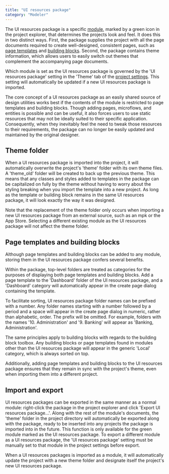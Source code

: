 ```yaml
---
title: "UI resources package"
category: "Modeler"
---
```


The UI resources package is a specific [module](module), marked by a green icon in the project explorer, that determines the projects look and feel. It does this in two distinct ways. First, the package supplies the project with all the page documents required to create well-designed, consistent pages, such as [page templates](page-template) and [building blocks](building-block). Second, the package contains theme information, which allows users to easily switch out themes that complement the accompanying page documents. 

Which module is set as the UI resources package is governed by the 'UI resources package' setting in the 'Theme' tab of the [project settings](project-settings). This setting will automatically be updated if a new UI resources package is imported. 

The core concept of a UI resources package as an easily shared source of design utilities works best if the contents of the module is restricted to page templates and building blocks. Though adding pages, microflows, and entities is possible and can be useful, it also forces users to use static resources that may not be ideally suited to their specific application. Consequently, when they inevitably feel the need to tweak those resources to their requirements, the package can no longer be easily updated and maintained by the original designer. 

## Theme folder
When a UI resources package is imported into the project, it will automatically overwrite the project's 'theme' folder with its own theme files. A 'theme_old' folder will be created to back up the previous theme. This means that any classes and styles added to templates in the package can be capitalized on fully by the theme without having to worry about the styling breaking when you import the template into a new project. As long as the template or building block remains in the same UI resources package, it will look exactly the way it was designed. 

Note that the replacement of the theme folder only occurs when importing a new UI resources package from an external source, such as an mpk or the App Store. Selecting a different existing module as the UI resources package will not affect the theme folder. 

## Page templates and building blocks
Although page templates and building blocks can be added to any module, storing them in the UI resources package confers several benefits. 

Within the package, top-level folders are treated as categories for the purposes of displaying both page templates and building blocks. Add a page template to the 'Dashboard' folder of the UI resources package, and a 'Dashboard' category will automatically appear in the create page dialog containing the template. 

To facilitate sorting, UI resources package folder names can be prefixed with a number. Any folder names starting with a number followed by a period and a space will appear in the create page dialog in numeric, rather than alphabetic, order. The prefix will be omitted. For example, folders with the names '10. Administration' and '9. Banking' will appear as 'Banking, Administration'. 

The same principles apply to building blocks with regards to the building block toolbox. Any building blocks or page templates found in modules other than the UI resources package will appear in the generic 'Local' category, which is always sorted on top. 

Additionally, adding page templates and building blocks to the UI resources package ensures that they remain in sync with the project's theme, even when importing them into a different project. 

## Import and export

UI resources packages can be exported in the same manner as a normal module: right-click the package in the project explorer and click 'Export UI resources package...'. Along with the rest of the module's documents, the 'theme' folder in the project directory will automatically be exported along with the package, ready to be inserted into any projects the package is imported into in the future. This function is only available for the green module marked as the UI resources package. To export a different module as a UI resources package, the 'UI resources package' setting must be manually set to that module in the project settings before export. 

When a UI resources packages is imported as a module, it will automatically update the project with a new theme folder and designate itself the project's new UI resources package.  

